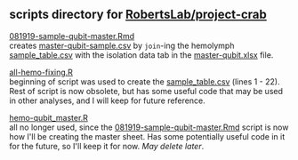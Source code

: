 ## scripts directory for [RobertsLab/project-crab](https://github.com/RobertsLab/project-crab)

[081919-sample-qubit-master.Rmd](https://github.com/RobertsLab/project-crab/blob/master/scripts/081919-sample-qubit-master.Rmd)   
creates [master-qubit-sample.csv](https://github.com/RobertsLab/project-crab/blob/master/analyses/master-qubit-sample.csv) by `join`-ing the hemolymph [sample_table.csv](https://github.com/RobertsLab/project-crab/blob/master/analyses/sample_table.csv) with the isolation data tab in the [master-qubit.xlsx](https://github.com/RobertsLab/project-crab/blob/master/analyses/master-qubit.xlsx) file. 

[all-hemo-fixing.R](https://github.com/RobertsLab/project-crab/blob/master/scripts/all-hemo-fixing.R)   
beginning of script was used to create the [sample_table.csv](https://github.com/RobertsLab/project-crab/blob/master/analyses/sample_table.csv) (lines 1 - 22). Rest of script is now obsolete, but has some useful code that may be used in other analyses, and I will keep for future reference. 

[hemo-qubit_master.R](https://github.com/RobertsLab/project-crab/blob/master/scripts/hemo-qubit_master.R)   
all no longer used, since the [081919-sample-qubit-master.Rmd](https://github.com/RobertsLab/project-crab/blob/master/scripts/081919-sample-qubit-master.Rmd) script is now how I'll be creating the master sheet. Has some potentially useful code in it for the future, so I'll keep it for now. _May delete later_. 
